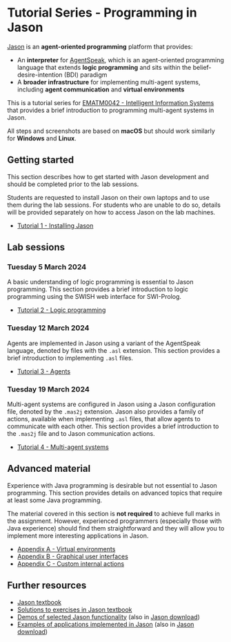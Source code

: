 # Tutorial Series - Programming in Jason

[Jason](https://jason-lang.github.io/) is an **agent-oriented programming** platform that provides:

- An **interpreter** for [AgentSpeak](https://doi.org/10.1007/BFb0031845), which is an agent-oriented programming language that extends **logic programming** and sits within the belief-desire-intention (BDI) paradigm
- A **broader infrastructure** for implementing multi-agent systems, including **agent communication** and **virtual environments**

This is a tutorial series for [EMATM0042 - Intelligent Information Systems](https://www.bris.ac.uk/unit-programme-catalogue/UnitDetails.jsa?unitCode=EMATM0042) that provides a brief introduction to programming multi-agent systems in Jason.

All steps and screenshots are based on **macOS** but should work similarly for **Windows** and **Linux**.

<!-- TOC -->

## Getting started

This section describes how to get started with Jason development and should be completed prior to the lab sessions.

<!-- Where possible, students are strongly encouraged to use their own machines for Jason development. Students who are able bring a laptop to the lab sessions should follow Tutorial 1a and can safely ignore Tutorial 1b. Students who are unable to bring a laptop should follow Tutorial 1b to access Jason on a lab machine. -->

Students are requested to install Jason on their own laptops and to use them during the lab sessions. For students who are unable to do so, details will be provided separately on how to access Jason on the lab machines.

- [Tutorial 1 - Installing Jason](tutorial-1.html)

<!-- - Tutorial 1b - Jason on lab machines &#9940; &#128679; -->

## Lab sessions

### Tuesday 5 March 2024

A basic understanding of logic programming is essential to Jason programming. This section provides a brief introduction to logic programming using the SWISH web interface for SWI-Prolog.

<!-- - Tutorial 2 - Logic programming &#9940; &#128679; -->

- [Tutorial 2 - Logic programming](tutorial-2.html)

### Tuesday 12 March 2024

Agents are implemented in Jason using a variant of the AgentSpeak language, denoted by files with the `.asl` extension.
This section provides a brief introduction to implementing `.asl` files.

<!-- - Tutorial 3 - Agents &#9940; &#128679; -->

- [Tutorial 3 - Agents](tutorial-3.html)

### Tuesday 19 March 2024

Multi-agent systems are configured in Jason using a Jason configuration file, denoted by the `.mas2j` extension.
Jason also provides a family of actions, available when implementing `.asl` files, that allow agents to communicate with each other. This section provides a brief introduction to the `.mas2j` file and to Jason communication actions.

<!-- - Tutorial 4 - Multi-agent systems &#9940; &#128679; -->

- [Tutorial 4 - Multi-agent systems](tutorial-4.html)

## Advanced material

Experience with Java programming is desirable but not essential to Jason programming. This section provides details on advanced topics that require at least some Java programming.

The material covered in this section is **not required** to achieve full marks in the assignment. However, experienced programmers (especially those with Java experience) should find them straightforward and they will allow you to implement more interesting applications in Jason.

<!-- - Appendix A - Virtual environments &#9940; &#128679;
- Appendix B - Graphical user interfaces &#9940; &#128679;
- Appendix C - Custom internal actions &#9940; &#128679; -->

- [Appendix A - Virtual environments](appendix-a.html)
- [Appendix B - Graphical user interfaces](appendix-b.html)
- [Appendix C - Custom internal actions](appendix-c.html)

## Further resources

- [Jason textbook](https://jason.sourceforge.net/jBook/jBook/Home.html)
- [Solutions to exercises in Jason textbook](https://jason.sourceforge.net/jBook/jBook/Examples.html)
- [Demos of selected Jason functionality](https://github.com/jason-lang/jason/tree/main/demos) (also in [Jason download](https://sourceforge.net/projects/jason/files/jason/))
- [Examples of applications implemented in Jason](https://github.com/jason-lang/jason/tree/main/examples) (also in [Jason download](https://sourceforge.net/projects/jason/files/jason/))
